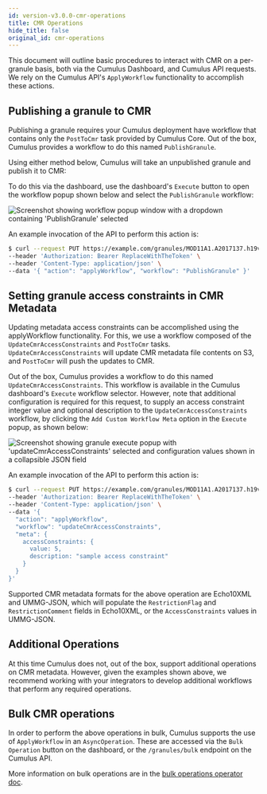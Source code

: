 ```yaml
---
id: version-v3.0.0-cmr-operations
title: CMR Operations
hide_title: false
original_id: cmr-operations
---
```


This document will outline basic procedures to interact with CMR on a per-granule basis, both via the Cumulus Dashboard, and Cumulus API requests.
We rely on the Cumulus API's `ApplyWorkflow` functionality to accomplish these actions.

## Publishing a granule to CMR

Publishing a granule requires your Cumulus deployment have workflow that contains only the `PostToCmr` task provided by Cumulus Core.
Out of the box, Cumulus provides a workflow to do this named `PublishGranule`.

Using either method below, Cumulus will take an unpublished granule and publish it to CMR:

To do this via the dashboard, use the dashboard's `Execute` button to open the workflow popup shown below and select the `PublishGranule` workflow:

![Screenshot showing workflow popup window with a dropdown containing 'PublishGranule' selected](assets/cd_execute_publish.png)

An example invocation of the API to perform this action is:

```bash
$ curl --request PUT https://example.com/granules/MOD11A1.A2017137.h19v16.006.2017138085750 \
--header 'Authorization: Bearer ReplaceWithTheToken' \
--header 'Content-Type: application/json' \
--data '{ "action": "applyWorkflow", "workflow": "PublishGranule" }'
```

## Setting granule access constraints in CMR Metadata

Updating metadata access constraints can be accomplished using the applyWorkflow functionality.
For this, we use a workflow composed of the `UpdateCmrAccessConstraints` and `PostToCmr` tasks.
`UpdateCmrAccessConstraints` will update CMR metadata file contents on S3, and `PostToCmr` will push the updates to CMR.

Out of the box, Cumulus provides a workflow to do this named `UpdateCmrAccessConstraints`. This workflow is available in the Cumulus dashboard's `Execute` workflow selector.
However, note that additional configuration is required for this request, to supply an access constraint integer value and optional description to the `UpdateCmrAccessConstraints` workflow, by clicking the `Add Custom Workflow Meta` option in the `Execute` popup, as shown below:

![Screenshot showing granule execute popup with 'updateCmrAccessConstraints' selected and configuration values shown in a collapsible JSON field](assets/cd_execute_updateconstraints.png)

An example invocation of the API to perform this action is:

```bash
$ curl --request PUT https://example.com/granules/MOD11A1.A2017137.h19v16.006.2017138085750 \
--header 'Authorization: Bearer ReplaceWithTheToken' \
--header 'Content-Type: application/json' \
--data '{
  "action": "applyWorkflow",
  "workflow": "updateCmrAccessConstraints",
  "meta": {
    accessConstraints: {
      value: 5,
      description: "sample access constraint"
    }
  }
}'
```

Supported CMR metadata formats for the above operation are Echo10XML and UMMG-JSON, which will populate the `RestrictionFlag` and `RestrictionComment` fields in Echo10XML, or the `AccessConstraints` values in UMMG-JSON.

## Additional Operations

At this time Cumulus does not, out of the box, support additional operations on CMR metadata. However, given the examples shown above, we recommend working with your integrators to develop additional workflows that perform any required operations.

## Bulk CMR operations

In order to perform the above operations in bulk, Cumulus supports the use of `ApplyWorkflow` in an `AsyncOperation`. These are accessed via the `Bulk Operation` button on the dashboard, or the `/granules/bulk` endpoint on the Cumulus API.

More information on bulk operations are in the [bulk operations operator doc](../operator-docs/bulk-operations).
